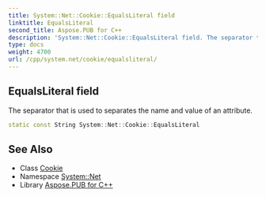 ```yaml
---
title: System::Net::Cookie::EqualsLiteral field
linktitle: EqualsLiteral
second_title: Aspose.PUB for C++
description: 'System::Net::Cookie::EqualsLiteral field. The separator that is used to separates the name and value of an attribute in C++.'
type: docs
weight: 4700
url: /cpp/system.net/cookie/equalsliteral/
---
```

## EqualsLiteral field


The separator that is used to separates the name and value of an attribute.

```cpp
static const String System::Net::Cookie::EqualsLiteral
```

## See Also

* Class [Cookie](../)
* Namespace [System::Net](../../)
* Library [Aspose.PUB for C++](../../../)
